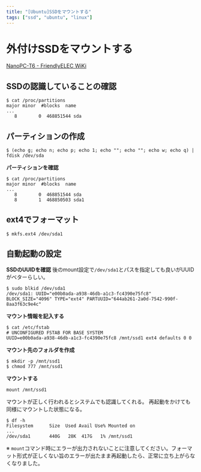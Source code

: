 ```yaml
---
title: "[Ubuntu]SSDをマウントする"
tags: ["ssd", "ubuntu", "linux"]
---
```


# 外付けSSDをマウントする
[NanoPC-T6 - FriendlyELEC WiKi](https://wiki.friendlyelec.com/wiki/index.php/NanoPC-T6#Connect_NVME_SSD_High_Speed_Hard_Disk)

## SSDの認識していることの確認
```
$ cat /proc/partitions
major minor  #blocks  name
...
   8        0  468851544 sda
```

## パーティションの作成
`$ (echo g; echo n; echo p; echo 1; echo ""; echo ""; echo w; echo q) | fdisk /dev/sda`

**パーティションを確認**
```
$ cat /proc/partitions
major minor  #blocks  name
...
   8        0  468851544 sda
   8        1  468850503 sda1
```

## ext4でフォーマット
`$ mkfs.ext4 /dev/sda1`

## 自動起動の設定
**SSDのUUIDを確認**
後のmount設定で`/dev/sda1`とパスを指定しても良いがUUIDがベターらしい。
```
$ sudo blkid /dev/sda1
/dev/sda1: UUID="e00b0ada-a938-46db-a1c3-fc4390e75fc8" BLOCK_SIZE="4096" TYPE="ext4" PARTUUID="644ab261-2a0d-7542-990f-8aa3f63c9e4c"
```

**マウント情報を記入する**
```
$ cat /etc/fstab
# UNCONFIGURED FSTAB FOR BASE SYSTEM
UUID=e00b0ada-a938-46db-a1c3-fc4390e75fc8 /mnt/ssd1 ext4 defaults 0 0
```

**マウント先のフォルダを作成**
```
$ mkdir -p /mnt/ssd1
$ chmod 777 /mnt/ssd1
```

**マウントする**
```
mount /mnt/ssd1
```

マウントが正しく行われるとシステムでも認識してくれる。
再起動をかけても同様にマウントした状態になる。
```
$ df -h
Filesystem      Size  Used Avail Use% Mounted on
...
/dev/sda1       440G   28K  417G   1% /mnt/ssd1
```

※ `mount`コマンド時にエラーが出力されないことに注意してください。フォーマット形式が正しくない旨のエラーが出たまま再起動したら、正常に立ち上がらなくなりました。